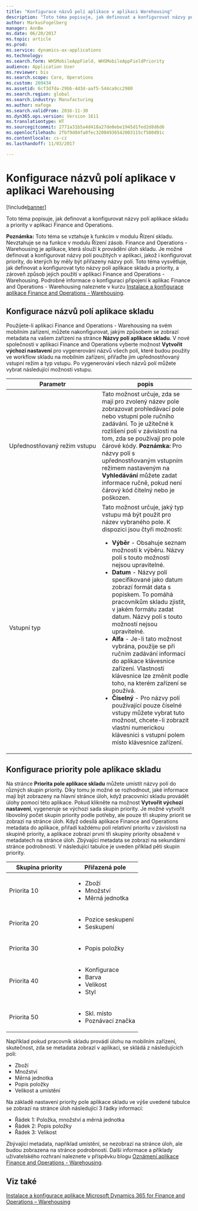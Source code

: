 ```yaml
---
title: "Konfigurace názvů polí aplikace v aplikaci Warehousing"
description: "Toto téma popisuje, jak definovat a konfigurovat názvy polí aplikace skladu a priority v aplikaci Finance and Operations."
author: MarkusFogelberg
manager: AnnBe
ms.date: 06/20/2017
ms.topic: article
ms.prod: 
ms.service: dynamics-ax-applications
ms.technology: 
ms.search.form: WHSMobileAppField, WHSMobileAppFieldPriority
audience: Application User
ms.reviewer: bis
ms.search.scope: Core, Operations
ms.custom: 269434
ms.assetid: 6cf3d7da-29bb-4d3d-aaf5-544ca9cc2980
ms.search.region: global
ms.search.industry: Manufacturing
ms.author: mafoge
ms.search.validFrom: 2016-11-30
ms.dyn365.ops.version: Version 1611
ms.translationtype: HT
ms.sourcegitcommit: 2771a31b5a4d418a27de0ebe1945d1fed2d8d6d6
ms.openlocfilehash: 2fbf9d84fa0fec32004936542003115cf580d91c
ms.contentlocale: cs-cz
ms.lasthandoff: 11/03/2017

---
```


# <a name="configure-app-field-names-in-warehousing-app"></a>Konfigurace názvů polí aplikace v aplikaci Warehousing

[!include[banner](../includes/banner.md)]


Toto téma popisuje, jak definovat a konfigurovat názvy polí aplikace skladu a priority v aplikaci Finance and Operations. 

**Poznámka:** Toto téma se vztahuje k funkcím v modulu Řízení skladu. Nevztahuje se na funkce v modulu Řízení zásob. Finance and Operations - Warehousing je aplikace, která slouží k provádění úloh skladu. Je možné definovat a konfigurovat názvy polí použitých v aplikaci, jakož i konfigurovat priority, do kterých by měly být přiřazeny názvy polí. Toto téma vysvětluje, jak definovat a konfigurovat tyto názvy polí aplikace skladu a priority, a zároveň způsob jejich použití v aplikaci Finance and Operations - Warehousing. Podrobné informace o konfiguraci připojení k aplikac Finance and Operations - Warehousing naleznete v kurzu [Instalace a konfigurace aplikace Finance and Operations - Warehousing](install-configure-warehousing-app.md).

## <a name="configure-warehouse-app-field-names"></a>Konfigurace názvů polí aplikace skladu

Použijete-li aplikaci Finance and Operations - Warehousing na svém mobilním zařízení, můžete nakonfigurovat, jakým způsobem se zobrazí metadata na vašem zařízení na stránce **Názvy polí aplikace skladu**. V nové společnosti v aplikaci Finance and Operations vyberte možnost **Vytvořit výchozí nastavení** pro vygenerování názvů všech polí, které budou použity ve workflow skladu na mobilním zařízení, přiřaďte jim upřednostňovaný vstupní režim a typ vstupu. Po vygenerování všech názvů polí můžete vybrat následující možnosti vstupu.

<table>
<colgroup>
<col width="50%" />
<col width="50%" />
</colgroup>
<thead>
<tr class="header">
<th>Parametr</th>
<th>popis</th>
</tr>
</thead>
<tbody>
<tr class="odd">
<td>Upřednostňovaný režim vstupu</td>
<td>Tato možnost určuje, zda se mají pro zvolený název pole zobrazovat prohledávací pole nebo vstupní pole ručního zadávání. To je užitečné k rozlišení polí v závislosti na tom, zda se používají pro pole čárové kódy. <strong>Poznámka:</strong> Pro názvy polí s upřednostňovaným vstupním režimem nastaveným na <strong>Vyhledávání</strong> můžete zadat informace ručně, pokud není čárový kód čitelný nebo je poškozen.</td>
</tr>
<tr class="even">
<td>Vstupní typ</td>
<td>Tato možnost určuje, jaký typ vstupu má být použit pro název vybraného pole. K dispozici jsou čtyři možnosti:
<ul>
<li><strong>Výběr </strong> - Obsahuje seznam možností k výběru. Názvy polí s touto možností nejsou upravitelné.</li>
<li><strong>Datum</strong> - Názvy polí specifikované jako datum zobrazí formát data s popiskem. To pomáhá pracovníkům skladu zjistit, v jakém formátu zadat datum. Názvy polí s touto možností nejsou upravitelné.</li>
<li><strong>Alfa</strong> - Je-li tato možnost vybrána, použije se při ručním zadávání informací do aplikace klávesnice zařízení. Vlastnosti klávesnice lze změnit podle toho, na kterém zařízení se používá.</li>
<li><strong>Číselný</strong> - Pro názvy polí používající pouze číselné vstupy můžete vybrat tuto možnost, chcete-li zobrazit vlastní numerickou klávesnici s vstupní polem místo klávesnice zařízení.</li>
</ul></td>
</tr>
</tbody>
</table>

## <a name="configure-warehouse-app-field-priority"></a>Konfigurace priority pole aplikace skladu

Na stránce **Priorita pole aplikace skladu** můžete umístit názvy polí do různých skupin priority. Díky tomu je možné se rozhodnout, jaké informace mají být zobrazeny na hlavní stránce úloh, když pracovníci skladu provádět úlohy pomocí této aplikace. Pokud klikněte na možnost **Vytvořit výchozí nastavení**, vygeneruje se výchozí sada skupin priority. Je možné vytvořit libovolný počet skupin priority podle potřeby, ale pouze tři skupiny priorit se zobrazí na stránce úloh. Když odesílá aplikace Finance and Operations metadata do aplikace, přiřadí každému poli relativní prioritu v závislosti na skupině priority, a aplikace zobrazí první tři skupiny priority obsažené v metadatech na stránce úloh. Zbývající metadata se zobrazí na sekundární stránce podrobností. V následující tabulce je uveden příklad pěti skupin priority.

<table>
<colgroup>
<col width="50%" />
<col width="50%" />
</colgroup>
<thead>
<tr class="header">
<th>Skupina priority</th>
<th>Přiřazená pole</th>
</tr>
</thead>
<tbody>
<tr class="odd">
<td> Priorita 10</td>
<td><ul>
<li>Zboží</li>
<li>Množství</li>
<li>Měrná jednotka</li>
</ul></td>
</tr>
<tr class="even">
<td> Priorita 20</td>
<td><ul>
<li>Pozice seskupení</li>
<li>Seskupení</li>
</ul></td>
</tr>
<tr class="odd">
<td> Priorita 30</td>
<td><ul>
<li>Popis položky</li>
</ul></td>
</tr>
<tr class="even">
<td> Priorita 40</td>
<td><ul>
<li>Konfigurace</li>
<li>Barva</li>
<li>Velikost</li>
<li>Styl</li>
</ul></td>
</tr>
<tr class="odd">
<td> Priorita 50</td>
<td><ul>
<li>Skl. místo</li>
<li>Poznávací značka</li>
</ul></td>
</tr>
</tbody>
</table>

Například pokud pracovník skladu provádí úlohu na mobilním zařízení, skutečnost, zda se metadata zobrazí v aplikaci, se skládá z následujících polí:

-   Zboží
-   Množství
-   Měrná jednotka
-   Popis položky
-   Velikost a umístění

Na základě nastavení priority pole aplikace skladu ve výše uvedené tabulce se zobrazí na stránce úloh následující 3 řádky informací:

-   Řádek 1: Položka, množství a měrná jednotka
-   Řádek 2: Popis položky
-   Řádek 3: Velikost

Zbývající metadata, například umístění, se nezobrazí na stránce úloh, ale budou zobrazena na stránce podrobností. Další informace a příklady uživatelského rozhraní naleznete v příspěvku blogu [Oznámení aplikace Finance and Operations - Warehousing](https://blogs.msdn.microsoft.com/dynamicsaxscm/2017/01/20/announcing-dynamics-365-for-operations-warehousing/).

<a name="see-also"></a>Viz také
--------

[Instalace a konfigurace aplikace Microsoft Dynamics 365 for Finance and Operations – Warehousing](install-configure-warehousing-app.md)





